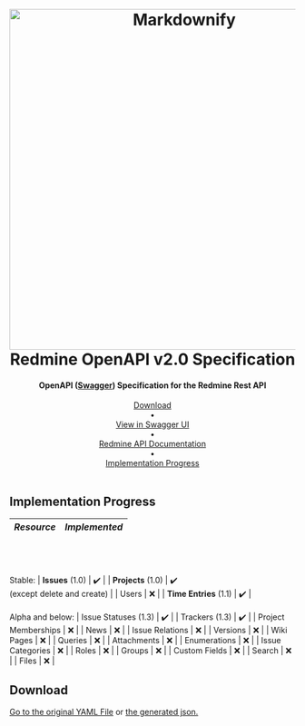 
<h1 align="center">
  <br>
  <a href="https://github.com/Lerrrtaste/redmine-openapi-specification/blob/main/redlab_openapi_logo.png?raw=true"><img src="https://user-images.githubusercontent.com/22920627/112852229-0655e800-90ac-11eb-819f-15e7d9096ecb.png" alt="Markdownify" width="600"></a>
  <br>
  Redmine OpenAPI v2.0 Specification
  <br>
</h1>

<h4 align="center">OpenAPI (<a href="https://swagger.io/">Swagger</a>) Specification for the Redmine Rest API</h4>



<p align="center">
  <a href="#download">Download</a> <br>•<br>
  <a href="https://petstore.swagger.io/?url=https%3A%2F%2Fraw.githubusercontent.com%2FLerrrtaste%2Fredmine-openapi-specification%2Fmain%2Fredmine_openapi.yaml">View in Swagger UI</a><br> •<br>
    <a href="https://www.redmine.org/projects/redmine/wiki/Rest_api">Redmine API Documentation</a> <br>•<br>
  <a href="#implementation-progress">Implementation Progress</a><br> <br>

</p>

## Implementation Progress
| *Resource<br><br>*                      |          *Implemented<br><br>*         |
|:-----------------------------:|:----------------------------:|
<br><br>Stable:
| **Issues** (1.0)                  |               :heavy_check_mark:	              |
| **Projects** (1.0)                | :heavy_check_mark:<br>(except delete and create) |
| Users                         |               ❌              |
| **Time Entries** (1.1)            |               :heavy_check_mark:              |
<br><br>Alpha and below:
| Issue Statuses (1.3)          |               :heavy_check_mark:              |
| Trackers (1.3)                |               :heavy_check_mark:              |
| Project Memberships           |               ❌              |
| News                          |               ❌              |
| Issue Relations               |               ❌              |
| Versions                      |               ❌              |
| Wiki Pages                    |               ❌              |
| Queries                       |               ❌              |
| Attachments                   |               ❌              |
| Enumerations                  |               ❌              |
| Issue Categories              |               ❌              |
| Roles                         |               ❌              |
| Groups                        |               ❌              |
| Custom Fields                 |               ❌              |
| Search                        |               ❌              |
| Files                         |               ❌              |

## Download
[Go to the original YAML File](https://github.com/Lerrrtaste/redmine-openapi-specification/blob/dc9e239b80dd68d4fc57fb1e620a709fec0e76f6/redmine_openapi.yaml)
or
[the generated json.](https://github.com/Lerrrtaste/redmine-openapi-specification/blob/dc9e239b80dd68d4fc57fb1e620a709fec0e76f6/redmine_openapi.json) 




